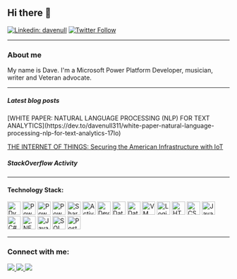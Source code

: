 ## Hi there 👋

[![Linkedin: davenull](https://img.shields.io/badge/-Dave%20Null-blue?style=flat-square&logo=Linkedin&logoColor=white&link=https://www.linkedin.com/in/davenull/)](https://www.linkedin.com/in/davenull/)
[![Twitter Follow](https://img.shields.io/twitter/follow/davenull311?label=davenull311)](https://twitter.com/davenull311)

<!--- <hr style="border:none; border-top:1px dotted #f00; color:#fff; height:1px; width:80%"> -->

-----

<!--- About me section -->
### About me
My name is Dave. I'm a Microsoft Power Platform Developer, musician, writer and Veteran advocate.

-----

<!--- Public profile feeds -->
##### Latest blog posts
<!-- BLOG-POST-LIST:START -->[WHITE PAPER: NATURAL LANGUAGE PROCESSING (NLP) FOR TEXT ANALYTICS](https://dev.to/davenull311/white-paper-natural-language-processing-nlp-for-text-analytics-17lo) 
[THE INTERNET OF THINGS:
Securing the American Infrastructure with IoT](https://dev.to/davenull311/the-internet-of-things-securing-the-american-infrastructure-with-iot-41lk) 
<!-- BLOG-POST-LIST:END -->

##### StackOverflow Activity
<!-- STACKOVERFLOW:START -->
<!-- STACKOVERFLOW:END -->

-----

<!--- Technology stack section -->         
#### Technology Stack:
<p> 
    <img src="https://connectoricons-prod.azureedge.net/releases/v1.0.1411/1.0.1411.2206/dynamicscrmonline/icon.png" width="30" height="30" alt="Dynamics 365" title="Microsoft Dynamics 365" class="icons" />
    <img src="https://powerapps.microsoft.com/images/application-logos/svg/powerapps.svg" width="30" height="30" alt="Power Apps" title="Microsoft Power Apps" class="icons" />
    <img src="https://powerapps.microsoft.com/images/application-logos/svg/powerautomate.svg" width="30" height="30" alt="Power Automate" title="Microsoft Power Automate" class="icons" />
    <img src="https://connectoricons-prod.azureedge.net/releases/v1.0.1408/1.0.1408.2187/powerbi/icon.png" width="30" height="30" alt="Power BI" title="Microsoft Power BI" class="icons" />
    <img src="https://connectoricons-prod.azureedge.net/releases/v1.0.1416/1.0.1416.2232/sharepointonline/icon.png" width="30" height="30" alt="SharePoint" title="Microsoft SharePoint" class="icons" />
    <img src="https://connectoricons-prod.azureedge.net/releases/v1.0.1411/1.0.1411.2206/azuread/icon.png" width="30" height="30" alt="Active Directory" title="Azure Active Directory" class="icons" />
    <img src="https://connectoricons-prod.azureedge.net/releases/v1.0.1416/1.0.1416.2232/vsts/icon.png" width="30" height="30" alt="DevOps" title="Azure DevOps" class="icons" />
    <img src="https://connectoricons-prod.azureedge.net/releases/v1.0.1403/1.0.1403.2163/azuredatalake/icon.png" width="30" height="30" alt="Data Lake" title="Azure Data Lake" class="icons" />
    <img src="https://connectoricons-prod.azureedge.net/releases/v1.0.1403/1.0.1403.2163/azuredatafactory/icon.png" width="30" height="30" alt="Data Factory" title="Azure Data Factory" class="icons" />
    <img src="https://connectoricons-prod.azureedge.net/azurevm/icon_1.0.1358.2031.png" width="30" height="30" alt="VM" title="Azure VM" class="icons" />
    <img src="https://docs.microsoft.com/en-us/connectors/connector-reference/media/logicapps-32.png" width="30" height="30" alt="Logic Apps" title="Azure Logic Apps" class="icons" />
    <img src="https://upload.wikimedia.org/wikipedia/commons/6/61/HTML5_logo_and_wordmark.svg" width="30" height="30" alt="HTML5" title="HTML5" class="icons" />
    <img src="https://upload.wikimedia.org/wikipedia/commons/d/d5/CSS3_logo_and_wordmark.svg" width="30" height="30" alt="CSS3" title="CSS3" class="icons" />
    <img src="https://upload.wikimedia.org/wikipedia/commons/thumb/b/b6/Badge_js-strict.svg/739px-Badge_js-strict.svg.png" width="30" height="30" alt="JavaScript" title="JavaScript" class="icons" />
    <img src="https://upload.wikimedia.org/wikipedia/commons/4/4f/Csharp_Logo.png" width="30" height="30" alt="C#" title="C#" class="icons" />
    <img src="https://upload.wikimedia.org/wikipedia/commons/thumb/e/ee/.NET_Core_Logo.svg/1200px-.NET_Core_Logo.svg.png" width="30" height="30" alt=".NET Framework" title=".NET Framework" class="icons" />
    <img src="https://upload.wikimedia.org/wikipedia/en/thumb/3/30/Java_programming_language_logo.svg/1200px-Java_programming_language_logo.svg.png" height="30" alt="Java" title="Java" class="icons" />
    <img src="https://connectoricons-prod.azureedge.net/releases/v1.0.1416/1.0.1416.2233/sql/icon.png" width="30" height="30" alt="SQL Server" title="SQL Server" class="icons" />
    <img src="https://connectoricons-prod.azureedge.net/releases/v1.0.1416/1.0.1416.2233/postgresql/icon.png" width="30" height="30" alt="PostgreSQL" title="PostgreSQL" class="icons" />
</p>

-----

<!--- Contact me section -->
### Connect with me:
<p>
	<a href="https://www.linkedin.com/in/davenull/">
		<img src="https://img.shields.io/badge/linkedin-%230077B5.svg?&style=for-the-badge&logo=linkedin&logoColor=white" class="badges" />
	</a>
	<a href="https://stackoverflow.com/users/9586535/dave">
        <img src="https://img.shields.io/badge/stack%20overflow-FE7A16?logo=stack-overflow&logoColor=white&style=for-the-badge" class="badges" />
    </a>
    <a href="https://dev.to/davenull311">
        <img src="https://img.shields.io/badge/DEV.TO-%230A0A0A.svg?&style=for-the-badge&logo=dev.to&logoColor=white" class="badges" />
    </a>
</p>
<!--
**davenull311/davenull311** is a ✨ _special_ ✨ repository because its `README.md` (this file) appears on your GitHub profile.

Here are some ideas to get you started:

- 🔭 I’m currently working on ...
- 🌱 I’m currently learning ...
- 👯 I’m looking to collaborate on ...
- 🤔 I’m looking for help with ...
- 📫 How to reach me: ...
- ⚡ Fun fact: ...
-->
